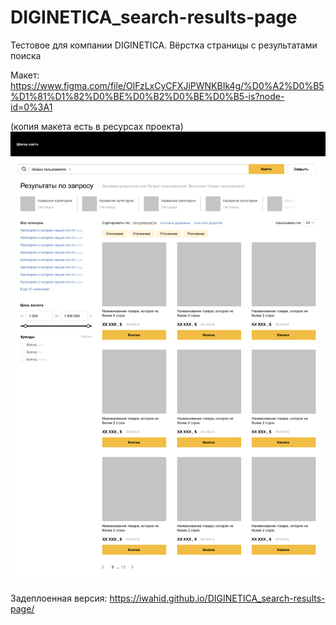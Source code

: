 # DIGINETICA_search-results-page
 Тестовое для компании DIGINETICA. Вёрстка страницы с результатами поиска
 
 Макет: https://www.figma.com/file/OlFzLxCyCFXJiPWNKBIk4g/%D0%A2%D0%B5%D1%81%D1%82%D0%BE%D0%B2%D0%BE%D0%B5-is?node-id=0%3A1
 
 (копия макета есть в ресурсах проекта)
 ![alt text](resources/layout.png "Макет")
 
 Задеплоенная версия: https://iwahid.github.io/DIGINETICA_search-results-page/
